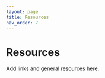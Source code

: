 ```yaml
---
layout: page
title: Resources
nav_order: 7
---
```


# Resources
Add links and general resources here.
